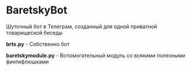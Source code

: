 # BaretskyBot

Шуточный бот в Телеграм, созданный для одной приватной товарищеской беседы



**brts.py** - Собственно бот

**baretskymodule.py** - Вспомогательный модуль со всякими полезными финтифлюшками
